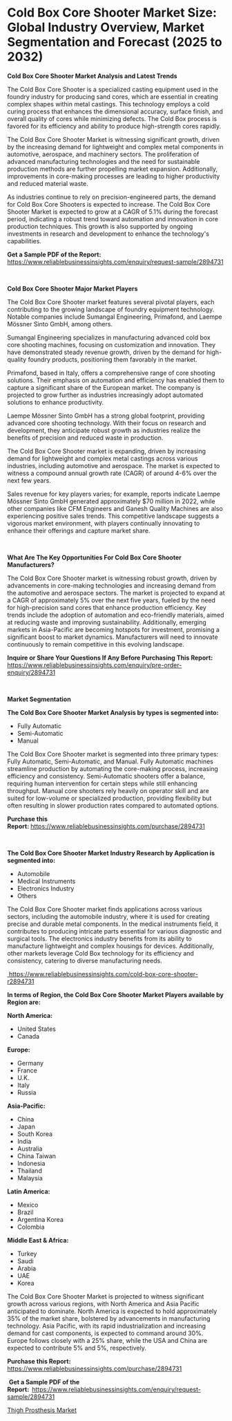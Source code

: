<p><h1>Cold Box Core Shooter Market Size: Global Industry Overview, Market Segmentation and Forecast (2025 to 2032)</h1></p><p><strong>Cold Box Core Shooter Market Analysis and Latest Trends</strong></p>
<p><p>The Cold Box Core Shooter is a specialized casting equipment used in the foundry industry for producing sand cores, which are essential in creating complex shapes within metal castings. This technology employs a cold curing process that enhances the dimensional accuracy, surface finish, and overall quality of cores while minimizing defects. The Cold Box process is favored for its efficiency and ability to produce high-strength cores rapidly.</p><p>The Cold Box Core Shooter Market is witnessing significant growth, driven by the increasing demand for lightweight and complex metal components in automotive, aerospace, and machinery sectors. The proliferation of advanced manufacturing technologies and the need for sustainable production methods are further propelling market expansion. Additionally, improvements in core-making processes are leading to higher productivity and reduced material waste.</p><p>As industries continue to rely on precision-engineered parts, the demand for Cold Box Core Shooters is expected to increase. The Cold Box Core Shooter Market is expected to grow at a CAGR of 5.1% during the forecast period, indicating a robust trend toward automation and innovation in core production techniques. This growth is also supported by ongoing investments in research and development to enhance the technology's capabilities.</p></p>
<p><strong>Get a Sample PDF of the Report:&nbsp;</strong> <a href="https://www.reliablebusinessinsights.com/enquiry/request-sample/2894731?utm_campaign=3253&utm_medium=2&utm_source=Github&utm_content=ia&utm_term=15032025&utm_id=cold-box-core-shooter">https://www.reliablebusinessinsights.com/enquiry/request-sample/2894731</a></p>
<p>&nbsp;</p>
<p><strong>Cold Box Core Shooter Major Market Players</strong></p>
<p><p>The Cold Box Core Shooter market features several pivotal players, each contributing to the growing landscape of foundry equipment technology. Notable companies include Sumangal Engineering, Primafond, and Laempe Mössner Sinto GmbH, among others.</p><p>Sumangal Engineering specializes in manufacturing advanced cold box core shooting machines, focusing on customization and innovation. They have demonstrated steady revenue growth, driven by the demand for high-quality foundry products, positioning them favorably in the market.</p><p>Primafond, based in Italy, offers a comprehensive range of core shooting solutions. Their emphasis on automation and efficiency has enabled them to capture a significant share of the European market. The company is projected to grow further as industries increasingly adopt automated solutions to enhance productivity.</p><p>Laempe Mössner Sinto GmbH has a strong global footprint, providing advanced core shooting technology. With their focus on research and development, they anticipate robust growth as industries realize the benefits of precision and reduced waste in production.</p><p>The Cold Box Core Shooter market is expanding, driven by increasing demand for lightweight and complex metal castings across various industries, including automotive and aerospace. The market is expected to witness a compound annual growth rate (CAGR) of around 4-6% over the next few years. </p><p>Sales revenue for key players varies; for example, reports indicate Laempe Mössner Sinto GmbH generated approximately $70 million in 2022, while other companies like CFM Engineers and Ganesh Quality Machines are also experiencing positive sales trends. This competitive landscape suggests a vigorous market environment, with players continually innovating to enhance their offerings and capture market share.</p></p>
<p>&nbsp;</p>
<p><strong>What Are The Key Opportunities For Cold Box Core Shooter Manufacturers?</strong></p>
<p><p>The Cold Box Core Shooter market is witnessing robust growth, driven by advancements in core-making technologies and increasing demand from the automotive and aerospace sectors. The market is projected to expand at a CAGR of approximately 5% over the next five years, fueled by the need for high-precision sand cores that enhance production efficiency. Key trends include the adoption of automation and eco-friendly materials, aimed at reducing waste and improving sustainability. Additionally, emerging markets in Asia-Pacific are becoming hotspots for investment, promising a significant boost to market dynamics. Manufacturers will need to innovate continuously to remain competitive in this evolving landscape.</p></p>
<p><strong>Inquire or Share Your Questions If Any Before Purchasing This Report:</strong> <a href="https://www.reliablebusinessinsights.com/enquiry/pre-order-enquiry/2894731?utm_campaign=3253&utm_medium=2&utm_source=Github&utm_content=ia&utm_term=15032025&utm_id=cold-box-core-shooter">https://www.reliablebusinessinsights.com/enquiry/pre-order-enquiry/2894731</a></p>
<p>&nbsp;</p>
<p><strong>Market Segmentation</strong></p>
<p><strong>The Cold Box Core Shooter Market Analysis by types is segmented into:</strong></p>
<p><ul><li>Fully Automatic</li><li>Semi-Automatic</li><li>Manual</li></ul></p>
<p><p>The Cold Box Core Shooter market is segmented into three primary types: Fully Automatic, Semi-Automatic, and Manual. Fully Automatic machines streamline production by automating the core-making process, increasing efficiency and consistency. Semi-Automatic shooters offer a balance, requiring human intervention for certain steps while still enhancing throughput. Manual core shooters rely heavily on operator skill and are suited for low-volume or specialized production, providing flexibility but often resulting in slower production rates compared to automated options.</p></p>
<p><strong>Purchase this Report:&nbsp;</strong><a href="https://www.reliablebusinessinsights.com/purchase/2894731?utm_campaign=3253&utm_medium=2&utm_source=Github&utm_content=ia&utm_term=15032025&utm_id=cold-box-core-shooter">https://www.reliablebusinessinsights.com/purchase/2894731</a></p>
<p>&nbsp;</p>
<p><strong>The Cold Box Core Shooter Market Industry Research by Application is segmented into:</strong></p>
<p><ul><li>Automobile</li><li>Medical Instruments</li><li>Electronics Industry</li><li>Others</li></ul></p>
<p><p>The Cold Box Core Shooter market finds applications across various sectors, including the automobile industry, where it is used for creating precise and durable metal components. In the medical instruments field, it contributes to producing intricate parts essential for various diagnostic and surgical tools. The electronics industry benefits from its ability to manufacture lightweight and complex housings for devices. Additionally, other markets leverage Cold Box technology for its efficiency and consistency, catering to diverse manufacturing needs.</p></p>
<p><a href="https://www.reliablebusinessinsights.com/cold-box-core-shooter-r2894731?utm_campaign=3253&utm_medium=2&utm_source=Github&utm_content=ia&utm_term=15032025&utm_id=cold-box-core-shooter">&nbsp;https://www.reliablebusinessinsights.com/cold-box-core-shooter-r2894731</a></p>
<p><strong>In terms of Region, the Cold Box Core Shooter Market Players available by Region are:</strong></p>
<p>
    <p> <strong> North America: </strong>
        <ul>
            <li>United States</li>
            <li>Canada</li>
        </ul>
        </p> 
    <p> <strong> Europe: </strong>
        <ul>
            <li>Germany</li>
            <li>France</li>
            <li>U.K.</li>
            <li>Italy</li>
            <li>Russia</li>
        </ul>
        </p> 
    <p> <strong> Asia-Pacific: </strong>
        <ul>
            <li>China</li>
            <li>Japan</li>
            <li>South Korea</li>
            <li>India</li>
            <li>Australia</li>
            <li>China Taiwan</li>
            <li>Indonesia</li>
            <li>Thailand</li>
            <li>Malaysia</li>
        </ul>
        </p> 
    <p> <strong> Latin America: </strong>
        <ul>
            <li>Mexico</li>
            <li>Brazil</li>
            <li>Argentina Korea</li>
            <li>Colombia</li>
        </ul>
        </p> 
    <p> <strong> Middle East & Africa: </strong>
        <ul>
            <li>Turkey</li>
            <li>Saudi</li>
            <li>Arabia</li>
            <li>UAE</li>
            <li>Korea</li>
        </ul>
    </p>
    </p>
<p><p>The Cold Box Core Shooter Market is projected to witness significant growth across various regions, with North America and Asia Pacific anticipated to dominate. North America is expected to hold approximately 35% of the market share, bolstered by advancements in manufacturing technology. Asia Pacific, with its rapid industrialization and increasing demand for cast components, is expected to command around 30%. Europe follows closely with a 25% share, while the USA and China are expected to contribute 5% and 5%, respectively.</p></p>
<p><strong>Purchase this Report: </strong><a href="https://www.reliablebusinessinsights.com/purchase/2894731?utm_campaign=3253&utm_medium=2&utm_source=Github&utm_content=ia&utm_term=15032025&utm_id=cold-box-core-shooter">https://www.reliablebusinessinsights.com/purchase/2894731</a></p>
<p>&nbsp;<strong>Get a Sample PDF of the Report:&nbsp;&nbsp;</strong><a href="https://www.reliablebusinessinsights.com/enquiry/request-sample/2894731?utm_campaign=3253&utm_medium=2&utm_source=Github&utm_content=ia&utm_term=15032025&utm_id=cold-box-core-shooter">https://www.reliablebusinessinsights.com/enquiry/request-sample/2894731</a></p>
<p><strong></strong></p>
<p><p><a href="https://github.com/ygfu6u/Market-Research-Report-List-2/blob/main/thigh-prosthesis-market.md?utm_campaign=3253&utm_medium=2&utm_source=Github&utm_content=ia&utm_term=15032025&utm_id=cold-box-core-shooter">Thigh Prosthesis Market</a></p></p>